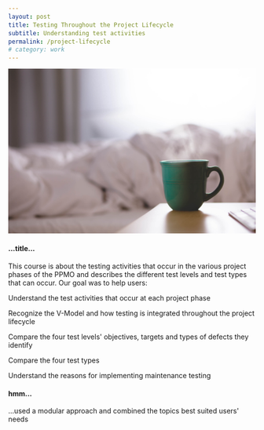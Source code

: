 ```yaml
---
layout: post
title: Testing Throughout the Project Lifecycle
subtitle: Understanding test activities
permalink: /project-lifecycle
# category: work
---
```

<body id="work">
	<div class="pictures">
		<img src="/img/12.jpg">
	</div>
	<div class="content">
		<h4>...title...</h4>
		<p>
			This course is about the testing activities that occur in the various project phases of the PPMO and describes the different test levels and test types that can occur. Our goal was to help users:
		</p>
		<div class="bullet-points">
			<p>Understand the test activities that occur at each project phase</p>
			<p>Recognize the V-Model and how testing is integrated throughout the project lifecycle</p>
			<p>Compare the four test levels' objectives, targets and types of defects they identify</p>
			<p>Compare the four test types</p>
			<p>Understand the reasons for implementing maintenance testing</p>
		</div>
		<h4>
			hmm...
		</h4>
		<p>
			...used a modular approach and combined the topics best suited users' needs
		</p>
	</div>
</body>